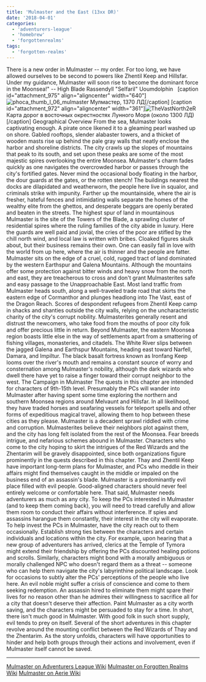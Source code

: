 ```yaml
---
title: 'Mulmaster and the East (13xx DR)'
date: '2018-04-01'
categories:
  - 'adventurers-league'
  - 'homebrew'
  - 'forgottenrealms'
tags:
  - 'forgotten-realms'
---
```


There is a new order in Mulmaster -- my order. For too long, we have allowed ourselves to be second to powers like Zhentil Keep and Hillsfar. Under my guidance, Mulmaster will soon rise to become the dominant force in the Moonsea!" -- High Blade Rassendyll "Selfaril" Uoumdolphin   \[caption id="attachment_975" align="aligncenter" width="640"\]![phoca_thumb_l_06_mulmaster](https://adventurersleague.files.wordpress.com/2018/04/phoca_thumb_l_06_mulmaster.jpg) Мулмастер, 1370 ЛД\[/caption\] \[caption id="attachment_972" align="aligncenter" width="361"\]![TheVastNorth2eR](https://adventurersleague.files.wordpress.com/2018/04/thevastnorth2er.jpg) Карта дорог в восточных окрестностях Лунного Моря (около 1300 ЛД)\[/caption\] Geographical Overview From the sea, Mulmaster looks captivating enough. A pirate once likened it to a gleaming pearl washed up on shore. Gabled rooftops, slender alabaster towers, and a thicket of wooden masts rise up behind the pale gray walls that neatly enclose the harbor and shoreline districts. The city crawls up the slopes of mountains that peak to its south, and set upon these peaks are some of the most majestic spires overlooking the entire Moonsea. Mulmaster's charm fades quickly as one navigates the overcrowded harbor or passes through the city's fortified gates. Never mind the occasional body floating in the harbor, the dour guards at the gates, or the rotten stench! The buildings nearest the docks are dilapidated and weatherworn, the people here live in squalor, and criminals strike with impunity. Farther up the mountainside, where the air is fresher, hateful fences and intimidating walls separate the homes of the wealthy elite from the ghettos, and desperate beggars are openly berated and beaten in the streets. The highest spur of land in mountainous Mulmaster is the site of the Towers of the Blade, a sprawling cluster of residential spires where the ruling families of the city abide in luxury. Here the guards are well paid and jovial, the cries of the poor are stifled by the chill north wind, and local law is written with bribes. Cloaked figures skulk about, but their business remains their own. One can easily fall in love with the world from up here, where the air is thinner and the people are fatter. Mulmaster sits on the edge of a cruel, cold, rugged tract of land dominated by the western Earthspur and Galena Mountains. Although the mountains offer some protection against bitter winds and heavy snow from the north and east, they are treacherous to cross and don't grant Mulmasterites safe and easy passage to the Unapproachable East. Most land traffic from Mulmaster heads south, along a well-traveled trade road that skirts the eastern edge of Cormanthor and plunges headlong into The Vast, east of the Dragon Reach. Scores of despondent refugees from Zhentil Keep camp in shacks and shanties outside the city walls, relying on the uncharacteristic charity of the city's corrupt nobility. Mulmasterites generally resent and distrust the newcomers, who take food from the mouths of poor city folk and offer precious little in return. Beyond Mulmaster, the eastern Moonsea region boasts little else in the way of settlements apart from a smattering of fishing villages, monasteries, and citadels. The White River slips between the jagged Galena and Earthspur Mountains, heading east toward Narfell, Damara, and Impiltur. The black basalt fortress known as Ironfang Keep looms over the river's mouth and remains a constant source of worry and consternation among Mulmaster's nobility, although the dark wizards who dwell there have yet to raise a finger toward their corrupt neighbor to the west. The Campaign in Mulmaster The quests in this chapter are intended for characters of 9th-15th level. Presumably the PCs will wander into Mulmaster after having spent some time exploring the northern and southern Moonsea regions around Melvaunt and Hillsfar. In all likelihood, they have traded horses and seafaring vessels for teleport spells and other forms of expeditious magical travel, allowing them to hop between these cities as they please. Mulmaster is a decadent sprawl riddled with crime and corruption. Mulmasterites believe their neighbors plot against them, and the city has long felt isolated from the rest of the Moonsea. Fear breeds intrigue, and nefarious schemes abound in Mulmaster. Characters who come to the city hoping to skirt the intrigues of the Red Wizards and the Zhentarim will be gravely disappointed, since both organizations figure prominently in the quests described in this chapter. Thay and Zhentil Keep have important long-term plans for Mulmaster, and PCs who meddle in their affairs might find themselves caught in the middle or impaled on the business end of an assassin's blade. Mulmaster is a predominantly evil place filled with evil people. Good-aligned characters should never feel entirely welcome or comfortable here. That said, Mulmaster needs adventurers as much as any city. To keep the PCs interested in Mulmaster (and to keep them coming back), you will need to tread carefully and allow them room to conduct their affairs without interference. If spies and assassins harangue them constantly, their interest in the city will evaporate. To help invest the PCs in Mulmaster, have the city reach out to them occasionally. Establish strong ties between the characters and certain individuals and locations within the city. For example, upon hearing that a new group of adventurers has arrived, clerics at the Temple of Tymora might extend their friendship by offering the PCs discounted healing potions and scrolls. Similarly, characters might bond with a morally ambiguous or morally challenged NPC who doesn't regard them as a threat -- someone who can help them navigate the city's labyrinthine political landscape. Look for occasions to subtly alter the PCs' perceptions of the people who live here. An evil noble might suffer a crisis of conscience and come to them seeking redemption. An assassin hired to eliminate them might spare their lives for no reason other than he admires their willingness to sacrifice all for a city that doesn't deserve their affection. Paint Mulmaster as a city worth saving, and the characters might be persuaded to stay for a time. In short, there isn't much good in Mulmaster. With good folk in such short supply, evil tends to prey on itself. Several of the short adventures in this chapter revolve around the mounting conflict between the Red Wizards of Thay and the Zhentarim. As the story unfolds, characters will have opportunities to hinder and help both groups through their actions and involvement, even if Mulmaster itself cannot be saved.

---

[Mulmaster on Adventurers League Wiki](https://adventurersleague.wikia.com/wiki/Mulmaster) [Mulmaster on Forgotten Realms Wiki](https://forgottenrealms.wikia.com/wiki/Mulmaster) [Mulmaster on Aerie Wiki](http://wiki.aerie.ru/wiki/%D0%9C%D1%83%D0%BB%D0%BC%D0%B0%D1%81%D1%82%D0%B5%D1%80)

